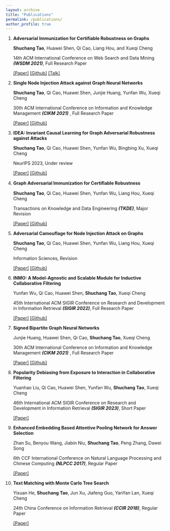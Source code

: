 ```yaml
---
layout: archive
title: "Publications"
permalink: /publications/
author_profile: true
---
```


1. **Adversarial Immunization for Certifiable Robustness on Graphs**

   **Shuchang Tao**, Huawei Shen, Qi Cao, Liang Hou, and Xueqi Cheng

   14th ACM International Conference on Web Search and Data Mining ***(WSDM 2021)***, Full Research Paper

   [[Paper]](https://arxiv.org/abs/2007.09647) [[Github]](https://github.com/TaoShuchang/AdvImmune) [[Talk]](https://www.bilibili.com/video/BV1n5411m7ZH)

2. **Single Node Injection Attack against Graph Neural Networks**

   **Shuchang Tao**, Qi Cao, Huawei Shen, Junjie Huang, Yunfan Wu, Xueqi Cheng

   30th ACM International Conference on Information and Knowledge Management ***(CIKM 2021)*** , Full Research Paper

   [[Paper]](https://arxiv.org/abs/2108.13049) [[Github]](https://github.com/TaoShuchang/G-NIA)

3. **IDEA: Invariant Causal Learning for Graph Adversarial Robustness against Attacks**

   **Shuchang Tao**,  Qi Cao, Huawei Shen, Yunfan Wu, Bingbing Xu, Xueqi Cheng

   NeurIPS 2023, Under review

   [[Paper]](https://arxiv.org/abs/2305.15792) [[Github]](https://github.com/TaoShuchang/IDEA_repo)

4. **Graph Adversarial Immunization for Certiﬁable Robustness**

   **Shuchang Tao**,  Qi Cao, Huawei Shen, Yunfan Wu, Liang Hou, Xueqi Cheng

   Transactions on Knowledge and Data Engineering ***(TKDE)***, Major Revision

   [[Paper]](https://arxiv.org/abs/2302.08051) [[Github]](https://github.com/TaoShuchang/AdvImmune_node/)

5. **Adversarial Camouflage for Node Injection Attack on Graphs**

   **Shuchang Tao**,  Qi Cao, Huawei Shen, Yunfan Wu, Liang Hou, Xueqi Cheng

   Information Sciences, Revision

   [[Paper]](https://arxiv.org/abs/2208.01819) [[Github]](https://github.com/TaoShuchang/CANA)

6. **INMO: A Model-Agnostic and Scalable Module for Inductive Collaborative Filtering**

   Yunfan Wu, Qi Cao, Huawei Shen, **Shuchang Tao**, Xueqi Cheng

   45th International ACM SIGIR Conference on Research and Development in Information Retrieval ***(SIGIR 2022)***, Full Research Paper

   [[Paper]](https://arxiv.org/abs/2107.05247) [[Github]](https://github.com/WuYunfan/igcn_cf)

7. **Signed Bipartite Graph Neural Networks**

   Junjie Huang, Huawei Shen, Qi Cao, **Shuchang Tao**, Xueqi Cheng

   30th ACM International Conference on Information and Knowledge Management ***(CIKM 2021)*** , Full Research Paper

   [[Paper]](https://arxiv.org/abs/2108.09638) [[Github]](https://github.com/huangjunjie-cs/SBGNN)

8. **Popularity Debiasing from Exposure to Interaction in Collaborative Filtering**

   Yuanhao Liu, Qi Cao, Huawei Shen, Yunfan Wu, **Shuchang Tao**, Xueqi Cheng

   46th International ACM SIGIR Conference on Research and Development in Information Retrieval ***(SIGIR 2023)***, Short Paper

   [[Paper]](https://arxiv.org/abs/2305.05204) 

9. **Enhanced Embedding Based Attentive Pooling Network for Answer Selection**

   Zhan Su, Benyou Wang, Jiabin Niu, **Shuchang Tao**, Peng Zhang, Dawei Song

   6th CCF International Conference on Natural Language Processing and Chinese Computing ***(NLPCC 2017)***, Regular Paper

   [[Paper]](https://www.researchgate.net/profile/Benyou-Wang/publication/322248056_Enhanced_Embedding_Based_Attentive_Pooling_Network_for_Answer_Selection/links/5bee7eb7299bf1124fd6014c/Enhanced-Embedding-Based-Attentive-Pooling-Network-for-Answer-Selection.pdf) 

10. **Text Matching with Monte Carlo Tree Search**

    Yixuan He, **Shuchang Tao**, Jun Xu, Jiafeng Guo, YanYan Lan, Xueqi Cheng

    24th China Conference on Information Retrieval ***(CCIR 2018)***, Regular Paper

    [[Paper]](https://link.springer.com/chapter/10.1007/978-3-030-01012-6_4) 

​	
